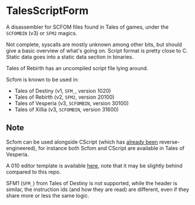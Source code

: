 # TalesScriptForm

A disassembler for SCFOM files found in Tales of games, under the `SCFOMBIN` (v3) or `SFM2` magics.

Not complete, syscalls are mostly unknown among other bits, but should give a basic overview of what's going on. Script format is pretty close to C. Static data goes into a static data section in binaries.

Tales of Rebirth has an uncompiled script file lying around.

Scfom is known to be used in:

* Tales of Destiny (v1, `SFM_`, version 1020)
* Tales of Rebirth (v2, `SFM2`, version 20100)
* Tales of Vesperia (v3, `SCFOMBIN`, version 30100)
* Tales of Xillia (v3, `SCFOMBIN`, version 31600)

## Note

Scfom can be used alongside CScript (which has [already been](https://delroth.net/posts/reverse-engineering-script-interpreter/) reverse-engineered), for instance both Scfom and CScript are available in Tales of Vesperia.

A 010 editor template is available [here](https://github.com/Nenkai/010GameTemplates/blob/main/Bandai%20Namco/Tales%20of/SCFOMBIN_SFM2_ScriptForm.bt), note that it may be slightly behind compared to this repo.

SFM1 (`SFM_`) from Tales of Destiny is not supported, while the header is similar, the instruction ids (and how they are read) are different, even if they share more or less the same logic.

